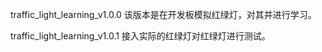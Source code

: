 traffic_light_learning_v1.0.0
该版本是在开发板模拟红绿灯，对其并进行学习。

traffic_light_learning_v1.0.1
接入实际的红绿灯对红绿灯进行测试。
